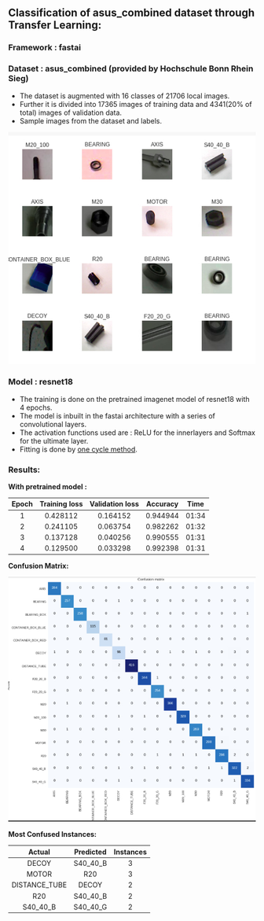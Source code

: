 ## Classification of asus_combined dataset through Transfer Learning:

### Framework : fastai

### Dataset : asus_combined (provided by Hochschule Bonn Rhein Sieg)

* The dataset is augmented with 16 classes of 21706 local images.
* Further it is divided into 17365 images of training data and 4341(20% of total) images of validation data.
* Sample images from the dataset and labels.<br>

![sample data](https://github.com/gsasikiran/asus_combined/blob/sasi/images/docs.jpg)

### Model : resnet18
* The training is done on the pretrained imagenet model of resnet18 with 4 epochs.
* The model is inbuilt in the fastai architecture with a series of convolutional layers.
* The activation functions used are : ReLU for the innerlayers and Softmax for the ultimate layer.
* Fitting is done by [one cycle method](https://sgugger.github.io/the-1cycle-policy.html).

### Results:

<b> With pretrained model :</b>

| Epoch | Training loss | Validation loss | Accuracy | Time |
|:----------:|:--------------------:|:------------------------:|:---------------:|:---------:|
|1|	0.428112|	0.164152|	0.944944|	01:34|
|2|	0.241105|	0.063754|	0.982262|	01:32|
|3|	0.137128|	0.040256|	0.990555|	01:31|
|4|	0.129500|	0.033298|	0.992398|	01:31|

<b> Confusion Matrix: </b><br>

![confusion matrix](https://github.com/gsasikiran/asus_combined/blob/sasi/images/confusion_matrix.jpg)

<b> Most Confused Instances: </b><br>

| Actual | Predicted | Instances |
|:----------:|:---------------:|:-----------------:|
|DECOY| S40_40_B | 3 |
|MOTOR|R20| 3|
|DISTANCE_TUBE| DECOY| 2|
|R20|S40_40_B| 2|
|S40_40_B|S40_40_G| 2|
 
